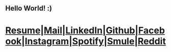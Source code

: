## Hello World! :)
# [Resume](https://github.com/mjnovice/Resume/blob/master/resume.pdf)|[Mail](mailto:mayank25080562@gmail.com)|[LinkedIn](https://www.linkedin.com/in/mayank-jha-a895a533/)|[Github](https://github.com/mjnovice)|[Facebook](https://www.facebook.com/mayank.jha.71)|[Instagram](https://www.instagram.com/mjnovice/)|[Spotify](https://open.spotify.com/user/21ppkwqjobqj3uw3bsbi3q3dq?si=deJ8e10IS3us8FC1Mo6dxQ)|[Smule](https://www.smule.com/mjnovice)|[Reddit](https://www.reddit.com/user/mjnovice)
<!-- videostart
{% include youtubePlayer.html id="0LxHkp8Bf8o" %}
videoend -->
